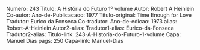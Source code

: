 Numero: 243
Titulo: A História do Futuro 1º volume
Autor: Robert A Heinlein
Co-autor: 
Ano-de-Publicacaoo: 1977
Titulo-original: Time Enough for Love
Tradutor: Eurico da Fonseca
Co-tradutor: 
Ano-de-edicao: 1973
alias: Robert-A-Heinlein
Autor2-alias: 
Tradutor1-alias: Eurico-da-Fonseca
Tradutor2-alias: 
Titulo-link: 243-A-Historia-do-Futuro-1-volume
Capa: Manuel Dias
pags: 250
Capa-link: Manuel-Dias